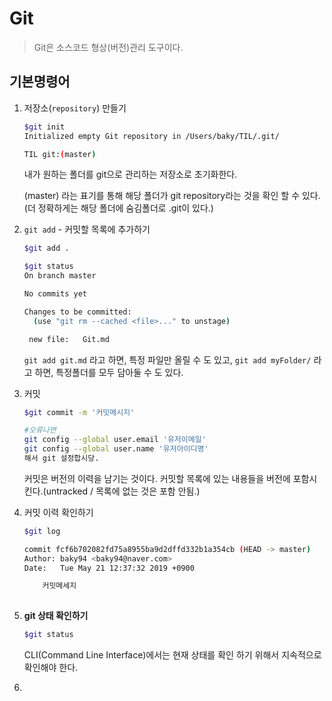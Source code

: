 # Git

> Git은 소스코드 형상(버전)관리 도구이다.



## 기본명령어

1. 저장소(`repository`) 만들기

   ```bash
   $git init
   Initialized empty Git repository in /Users/baky/TIL/.git/
   
   TIL git:(master)
   ```

   내가 원하는 폴더를 git으로 관리하는 저장소로 초기화한다.

   (master) 라는 표기를 통해 해당 폴더가 git repository라는 것을 확인 할 수 있다.(더 정확하게는 해당 폴더에 숨김폴더로 .git이 있다.)

2. `git add` - 커밋할 목록에 추가하기

   ```bash
   $git add .
   
   $git status
   On branch master
   
   No commits yet
   
   Changes to be committed:
     (use "git rm --cached <file>..." to unstage)
   
   	new file:   Git.md
   ```

   `git add git.md` 라고 하면, 특정 파일만 올릴 수 도 있고, `git add myFolder/` 라고 하면, 특정폴더를 모두 담아둘 수 도 있다.

3. 커밋

   ```bash
   $git commit -m '커밋메시지'
   
   #오류나면
   git config --global user.email '유저이메일'
   git config --global user.name '유저아이디명'
   해서 git 설정합시당.
   
   ```

   커밋은 버전의 이력을 남기는 것이다. 커밋할 목록에 있는 내용들을 버전에 포함시킨다.(untracked / 목록에 없는 것은 포함 안됨.)

   

4. 커밋 이력 확인하기

   ```bash
   $git log
   
   commit fcf6b702082fd75a8955ba9d2dffd332b1a354cb (HEAD -> master)
   Author: baky94 <baky94@naver.com>
   Date:   Tue May 21 12:37:32 2019 +0900
   
       커밋메세지
       
   ```

   

5. **git 상태 확인하기**

   ```bash
   $git status
   ```

   CLI(Command Line Interface)에서는 현재 상태를 확인 하기 위해서 지속적으로 확인해야 한다.

6. 